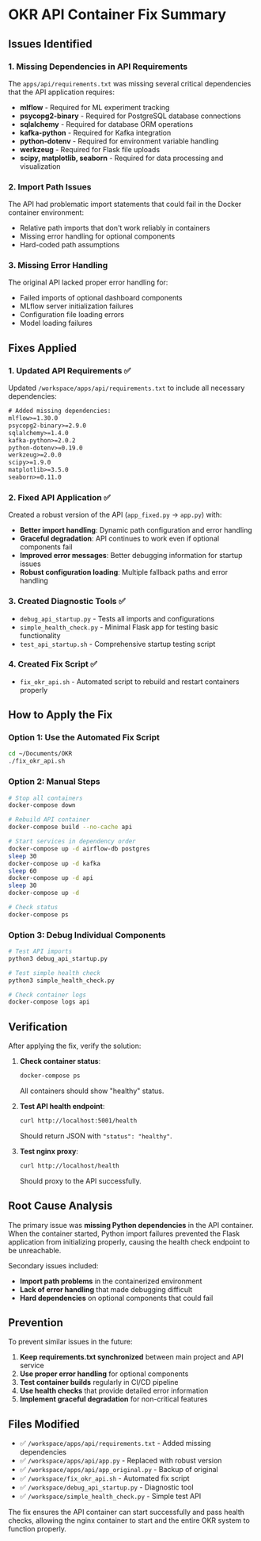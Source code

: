 # OKR API Container Fix Summary

## Issues Identified

### 1. Missing Dependencies in API Requirements
The `apps/api/requirements.txt` was missing several critical dependencies that the API application requires:

- **mlflow** - Required for ML experiment tracking
- **psycopg2-binary** - Required for PostgreSQL database connections  
- **sqlalchemy** - Required for database ORM operations
- **kafka-python** - Required for Kafka integration
- **python-dotenv** - Required for environment variable handling
- **werkzeug** - Required for Flask file uploads
- **scipy, matplotlib, seaborn** - Required for data processing and visualization

### 2. Import Path Issues
The API had problematic import statements that could fail in the Docker container environment:
- Relative path imports that don't work reliably in containers
- Missing error handling for optional components
- Hard-coded path assumptions

### 3. Missing Error Handling
The original API lacked proper error handling for:
- Failed imports of optional dashboard components
- MLflow server initialization failures
- Configuration file loading errors
- Model loading failures

## Fixes Applied

### 1. Updated API Requirements ✅
Updated `/workspace/apps/api/requirements.txt` to include all necessary dependencies:

```txt
# Added missing dependencies:
mlflow>=1.30.0
psycopg2-binary>=2.9.0
sqlalchemy>=1.4.0
kafka-python>=2.0.2
python-dotenv>=0.19.0
werkzeug>=2.0.0
scipy>=1.9.0
matplotlib>=3.5.0
seaborn>=0.11.0
```

### 2. Fixed API Application ✅
Created a robust version of the API (`app_fixed.py` → `app.py`) with:
- **Better import handling**: Dynamic path configuration and error handling
- **Graceful degradation**: API continues to work even if optional components fail
- **Improved error messages**: Better debugging information for startup issues
- **Robust configuration loading**: Multiple fallback paths and error handling

### 3. Created Diagnostic Tools ✅
- `debug_api_startup.py` - Tests all imports and configurations
- `simple_health_check.py` - Minimal Flask app for testing basic functionality
- `test_api_startup.sh` - Comprehensive startup testing script

### 4. Created Fix Script ✅
- `fix_okr_api.sh` - Automated script to rebuild and restart containers properly

## How to Apply the Fix

### Option 1: Use the Automated Fix Script
```bash
cd ~/Documents/OKR
./fix_okr_api.sh
```

### Option 2: Manual Steps
```bash
# Stop all containers
docker-compose down

# Rebuild API container
docker-compose build --no-cache api

# Start services in dependency order
docker-compose up -d airflow-db postgres
sleep 30
docker-compose up -d kafka  
sleep 60
docker-compose up -d api
sleep 30
docker-compose up -d

# Check status
docker-compose ps
```

### Option 3: Debug Individual Components
```bash
# Test API imports
python3 debug_api_startup.py

# Test simple health check
python3 simple_health_check.py

# Check container logs
docker-compose logs api
```

## Verification

After applying the fix, verify the solution:

1. **Check container status**:
   ```bash
   docker-compose ps
   ```
   All containers should show "healthy" status.

2. **Test API health endpoint**:
   ```bash
   curl http://localhost:5001/health
   ```
   Should return JSON with `"status": "healthy"`.

3. **Test nginx proxy**:
   ```bash
   curl http://localhost/health
   ```
   Should proxy to the API successfully.

## Root Cause Analysis

The primary issue was **missing Python dependencies** in the API container. When the container started, Python import failures prevented the Flask application from initializing properly, causing the health check endpoint to be unreachable.

Secondary issues included:
- **Import path problems** in the containerized environment
- **Lack of error handling** that made debugging difficult
- **Hard dependencies** on optional components that could fail

## Prevention

To prevent similar issues in the future:

1. **Keep requirements.txt synchronized** between main project and API service
2. **Use proper error handling** for optional components
3. **Test container builds** regularly in CI/CD pipeline
4. **Use health checks** that provide detailed error information
5. **Implement graceful degradation** for non-critical features

## Files Modified

- ✅ `/workspace/apps/api/requirements.txt` - Added missing dependencies
- ✅ `/workspace/apps/api/app.py` - Replaced with robust version
- ✅ `/workspace/apps/api/app_original.py` - Backup of original
- ✅ `/workspace/fix_okr_api.sh` - Automated fix script
- ✅ `/workspace/debug_api_startup.py` - Diagnostic tool
- ✅ `/workspace/simple_health_check.py` - Simple test API

The fix ensures the API container can start successfully and pass health checks, allowing the nginx container to start and the entire OKR system to function properly.